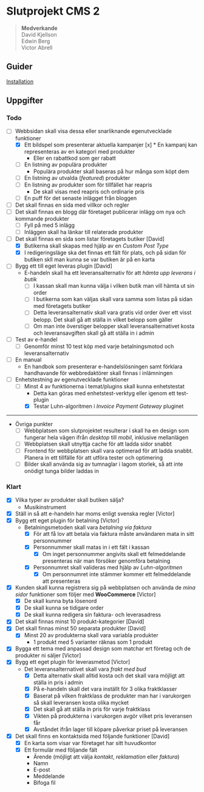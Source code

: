 # Slutprojekt CMS 2
>__Medverkande__  
David Kjellson  
Edwin Berg  
Victor Abrell

## Guider
[Installation](wiki/installation.md)

## Uppgifter
### Todo

- [ ] Webbsidan skall visa dessa eller snarliknande egenutvecklade funktioner
  - [x] Ett bildspel som presenterar aktuella kampanjer
  [x]  * En kampanj kan representeras av en kategori med produkter
    * Eller en rabattkod som ger rabatt
  - [ ] En listning av populära produkter
	* Populära produkter skall baseras på hur många som köpt dem
  - [ ] En listning av utvalda (_featured_) produkter 
  - [ ] En listning av produkter som för tillfället har reapris 
	* De skall visas med reapris och ordinarie pris
  - [ ] En puff för det senaste inlägget från bloggen
- [ ] Det skall finnas en sida med villkor och regler
- [ ] Det skall finnas en blogg där företaget publicerar inlägg om nya och kommande produkter
  - [ ] Fyll på med 5 inlägg
  - [ ] Inläggen skall ha länkar till relaterade produkter
- [ ] Det skall finnas en sida som listar företagets butiker [David]
  - [x] Butikerna skall skapas med hjälp av en _Custom Post Type_
  - [x] I redigeringsläge ska det finnas ett fält för plats, och på sidan för butiken skll man kunna se var butiken är på en karta
- [ ] Bygg ett till eget leveras plugin [David]
  - E-handeln skall ha ett leveransalternativ för att _hämta upp leverans i butik_
    - [ ] I kassan skall man kunna välja i vilken butik man vill hämta ut sin order
    - [ ] I butikerna som kan väljas skall vara samma som listas på sidan med företagets butiker
    - [ ] Detta leveransalternativ skall vara gratis vid order över ett visst belopp. Det skall gå att ställa in vilket belopp som gäller
    - [ ] Om man inte överstiger belopper skall leveransalternativet kosta och leveransavgiften skall gå att ställa in i admin
- [ ] Test av e-handel
  - [ ] Genomför minst 10 test köp med varje betalningsmotod och leveransalternativ
- [ ] En manual
  - En handbok som presenterar e-handelslösningen samt förklara handhavande för webbredaktörer skall finnas i inlämningen
- [ ] Enhetstestning av egenutvecklade funktioner
  - [ ] Minst 4 av funktionerna i temat/plugins skall kunna enhetstestat
    - Detta kan göras med enhetstest-verktyg eller igenom ett test-plugin
    - [x] Testar Luhn-algoritmen i _Invoice Payment Gateway_ pluginet
---
- Övriga punkter
  - [ ] Webbplatsen som slutprojektet resulterar i skall ha en design som fungerar hela vägen ifrån _desktop_ till _mobil_, inklusive mellanlägen
  - [ ] Webbplatsen skall utnyttja cache för att ladda sidor snabbt
  - [ ] Frontend för webbplatsen skall vara optimerad för att ladda snabbt. Planera in ett tillfälle för att utföra tester och optimering
  - [ ] Bilder skall använda sig av tumnaglar i lagom storlek, så att inte onödigt tunga bilder laddas in

### Klart
- [x] Vilka typer av produkter skall butiken sälja?
  - Musikinstrument
- [x] Ställ in så att e-handeln har moms enligt svenska regler [Victor]
- [x] Bygg ett eget plugin för betalning [Victor]
  - Betalningsmetoden skall vara _betalning via faktura_
    - [x] För att få lov att betala via faktura måste användaren mata in sitt personnummer
    - [x] Personnummer skall matas in i ett fält i kassan
      - [x] Om inget personnummer angivits skall ett felmeddelande presenteras när man försöker genomföra betalning
    - [x] Personnumret skall valideras med hjälp av _Luhn-algoritmen_
      - [x] Om personnumret inte stämmer kommer ett felmeddelande att presenteras
- [x] Kunden skall kunna registrera sig på webbplatsen och använda de _mina sidor_ funktioner som följer med __WooCommerce__ [Victor]
  - [x] De skall kunna byta lösenord
  - [x] De skall kunna se tidigare order
  - [x] De skall kunna redigera sin faktura- och leverasadress
- [x] Det skall finnas minst 10 produkt-kategorier [David]
- [x] Det skall finnas minst 50 separata produkter [David]
  - [x] Minst 20 av produkterna skall vara variabla produkter  
  	* 1 produkt med 5 varianter räknas som 1 produkt
- [x] Bygga ett tema med anpassad design som matchar ert företag och de produkter ni säljer [Victor]
- [x] Bygg ett eget plugin för leverasmetod [Victor]
  - Det leveransalternativet skall vara _frakt med bud_
    - [x] Detta alternativ skall alltid kosta och det skall vara möjligt att ställa in pris i admin
    - [x] På e-handeln skall det vara inställt för 3 olika fraktklasser
    - [x] Baserat på vilken fraktklass de produkter man har i varukorgen så skall leveransen kosta olika mycket
    - [x] Det skall gå att ställa in pris för varje fraktklass
    - [x] Vikten på produkterna i varukorgen avgör vilket pris leveransen får
    - [x] Avståndet ifrån lager till köpare påverkar priset på leveransen
- [x] Det skall finns en kontaktsida med följande funktioner [David]
  - [x] En karta som visar var företaget har sitt huvudkontor
  - [x] Ett formulär med följande fält
    - Ärende (möjligt att välja _kontakt_, _reklamation_ eller _faktura_)
    - Namn
    - E-post
    - Meddelande
    - Bifoga fil